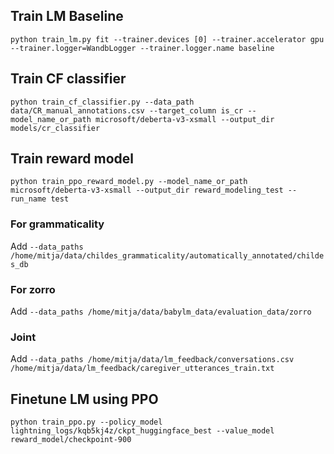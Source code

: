


## Train LM Baseline

```
python train_lm.py fit --trainer.devices [0] --trainer.accelerator gpu --trainer.logger=WandbLogger --trainer.logger.name baseline
```

## Train CF classifier

```
python train_cf_classifier.py --data_path data/CR_manual_annotations.csv --target_column is_cr --model_name_or_path microsoft/deberta-v3-xsmall --output_dir models/cr_classifier
```

## Train reward model
```
python train_ppo_reward_model.py --model_name_or_path microsoft/deberta-v3-xsmall --output_dir reward_modeling_test --run_name test
```



### For grammaticality
Add `--data_paths /home/mitja/data/childes_grammaticality/automatically_annotated/childes_db`

### For zorro
Add `--data_paths /home/mitja/data/babylm_data/evaluation_data/zorro`

### Joint
Add `--data_paths /home/mitja/data/lm_feedback/conversations.csv /home/mitja/data/lm_feedback/caregiver_utterances_train.txt`

## Finetune LM using PPO
```
python train_ppo.py --policy_model lightning_logs/kqb5kj4z/ckpt_huggingface_best --value_model reward_model/checkpoint-900
```